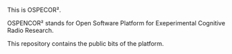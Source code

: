 This is OSPECOR².

OSPENCOR² stands for Open Software Platform for Exeperimental Cognitive Radio Research.

This repository contains the public bits of the platform.
